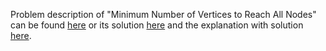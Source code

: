 Problem description of "Minimum Number of Vertices to Reach All Nodes" can be found 
[here](https://leetcode.com/problems/minimum-number-of-vertices-to-reach-all-nodes/description/) or its solution
[here](https://github.com/aurimas13/Solutions-To-Problems/blob/main/LeetCode/Python%20Solutions/Minimum%20Number%20of%20Operations%20to%20Convert%20Time/minimum.py) 
and the explanation with solution [here](https://leetcode.com/problems/minimum-number-of-vertices-to-reach-all-nodes/solutions/3536793/python-solution/).
